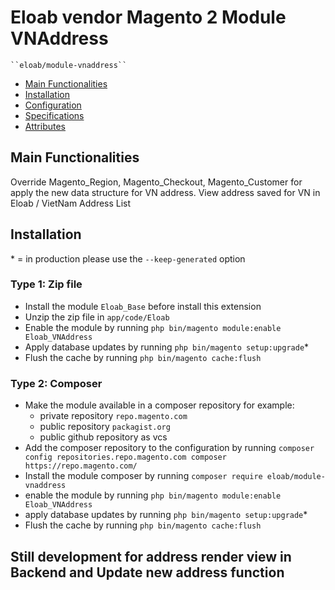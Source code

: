 # Eloab vendor Magento 2 Module VNAddress

    ``eloab/module-vnaddress``

 - [Main Functionalities](#markdown-header-main-functionalities)
 - [Installation](#markdown-header-installation)
 - [Configuration](#markdown-header-configuration)
 - [Specifications](#markdown-header-specifications)
 - [Attributes](#markdown-header-attributes)


## Main Functionalities
Override Magento_Region, Magento_Checkout, Magento_Customer for apply the new data structure for VN address.
View address saved for VN in Eloab / VietNam Address List

## Installation
\* = in production please use the `--keep-generated` option

### Type 1: Zip file

 - Install the module `Eloab_Base` before install this extension
 - Unzip the zip file in `app/code/Eloab`
 - Enable the module by running `php bin/magento module:enable Eloab_VNAddress`
 - Apply database updates by running `php bin/magento setup:upgrade`\*
 - Flush the cache by running `php bin/magento cache:flush`

### Type 2: Composer

 - Make the module available in a composer repository for example:
    - private repository `repo.magento.com`
    - public repository `packagist.org`
    - public github repository as vcs
 - Add the composer repository to the configuration by running `composer config repositories.repo.magento.com composer https://repo.magento.com/`
 - Install the module composer by running `composer require eloab/module-vnaddress`
 - enable the module by running `php bin/magento module:enable Eloab_VNAddress`
 - apply database updates by running `php bin/magento setup:upgrade`\*
 - Flush the cache by running `php bin/magento cache:flush`



## Still development for address render view in Backend and Update new address function
